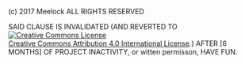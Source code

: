 (c) 2017 Meelock ALL RIGHTS RESERVED

SAID CLAUSE IS INVALIDATED (AND REVERTED TO <a rel="license" href="http://creativecommons.org/licenses/by/4.0/"><img alt="Creative Commons License" style="border-width:0" src="https://i.creativecommons.org/l/by/4.0/88x31.png" /></a><br /> <a rel="license" href="http://creativecommons.org/licenses/by/4.0/">Creative Commons Attribution 4.0 International License</a>.) AFTER [6 MONTHS] OF PROJECT INACTIVITY, or witten permisson, HAVE FUN.
